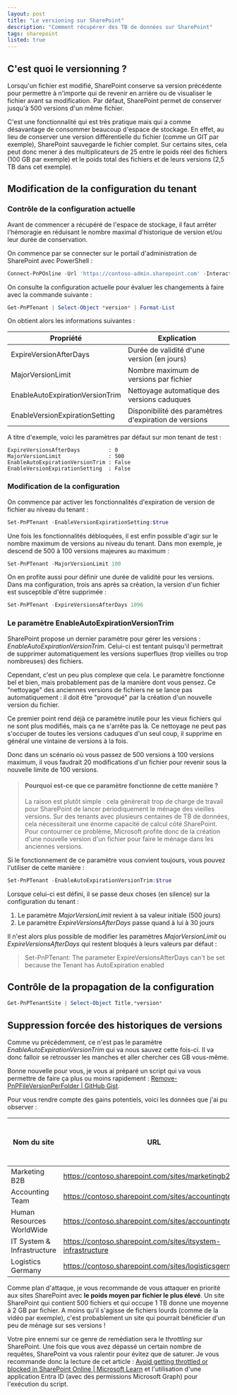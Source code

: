 ```yaml
---
layout: post
title: "Le versioning sur SharePoint"
description: "Comment récupérer des TB de données sur SharePoint"
tags: sharepoint
listed: true
---
```


## C'est quoi le versionning ?

Lorsqu'un fichier est modifié, SharePoint conserve sa version précédente pour permettre à n'importe qui de revenir en arrière ou de visualiser le fichier avant sa modification. Par défaut, SharePoint permet de conserver jusqu'à 500 versions d'un même fichier.

C'est une fonctionnalité qui est très pratique mais qui a comme désavantage de consommer beaucoup d'espace de stockage. En effet, au lieu de conserver une version différentielle du fichier (comme un GIT par exemple), SharePoint sauvegarde le fichier complet. Sur certains sites, cela peut donc mener à des multiplicateurs de 25 entre le poids réel des fichiers (100 GB par exemple) et le poids total des fichiers et de leurs versions (2,5 TB dans cet exemple).

## Modification de la configuration du tenant

### Contrôle de la configuration actuelle

Avant de commencer a récupéré de l'espace de stockage, il faut arrêter l'hémoragie en réduisant le nombre maximal d'historique de version et/ou leur durée de conservation.

On commence par se connecter sur le portail d'administration de SharePoint avec PowerShell :

```powershell
Connect-PnPOnline -Url 'https://contoso-admin.sharepoint.com' -Interactive
```

On consulte la configuration actuelle pour évaluer les changements à faire avec la commande suivante :

```powershell
Get-PnPTenant | Select-Object *version* | Format-List
```

On obtient alors les informations suivantes :

Propriété | Explication
--------- | -----------
ExpireVersionAfterDays | Durée de validité d'une version (en jours)
MajorVersionLimit | Nombre maximum de versions par fichier
EnableAutoExpirationVersionTrim | Nettoyage automatique des versions caduques
EnableVersionExpirationSetting | Disponibilité des paramètres d'expiration de versions

A titre d'exemple, voici les paramètres par défaut sur mon tenant de test :

```plaintext
ExpireVersionsAfterDays         : 0
MajorVersionLimit               : 500
EnableAutoExpirationVersionTrim : False
EnableVersionExpirationSetting  : False
```

### Modification de la configuration

On commence par activer les fonctionnalités d'expiration de version de fichier au niveau du tenant :

```powershell
Set-PnPTenant -EnableVersionExpirationSetting:$true
```

Une fois les fonctionnalités débloquées, il est enfin possible d'agir sur le nombre maximum de versions au niveau du tenant. Dans mon exemple, je descend de 500 à 100 versions majeures au maximum :

```powershell
Set-PnPTenant -MajorVersionLimit 100
```

On en profite aussi pour définir une durée de validité pour les versions. Dans ma configuration, trois ans après sa création, la version d'un fichier est susceptible d'être supprimée :

```powershell
Set-PnPTenant -ExpireVersionsAfterDays 1096
```

### Le paramètre EnableAutoExpirationVersionTrim

SharePoint propose un dernier paramètre pour gérer les versions : *EnableAutoExpirationVersionTrim*. Celui-ci est tentant puisqu'il permettrait de supprimer automatiquement les versions superflues (trop vieilles ou trop nombreuses) des fichiers.

Cependant, c'est un peu plus complexe que cela. Le paramètre fonctionne bel et bien, mais probablement pas de la manière dont vous pensez. Ce "nettoyage" des anciennes versions de fichiers ne se lance pas automatiquement : il doit être "provoqué" par la création d'un nouvelle version du fichier.

Ce premier point rend déjà ce paramètre inutile pour les vieux fichiers qui ne sont plus modifiés, mais ça ne s'arrête pas là. Ce nettoyage ne peut pas s'occuper de toutes les versions caduques d'un seul coup, il supprime en général une vintaine de versions à la fois.

Donc dans un scénario où vous passez de 500 versions à 100 versions maximum, il vous faudrait 20 modifications d'un fichier pour revenir sous la nouvelle limite de 100 versions.

> #### Pourquoi est-ce que ce paramètre fonctionne de cette manière ?
>
> La raison est plutôt simple : cela génèrerait trop de charge de travail pour SharePoint de lancer périodiquement le ménage des vieilles versions. Sur des tenants avec plusieurs centaines de TB de données, cela nécessiterait une énorme capacité de calcul côté SharePoint. Pour contourner ce problème, Microsoft profite donc de la création d'une nouvelle version d'un fichier pour faire le ménage dans les anciennes versions.

Si le fonctionnement de ce paramètre vous convient toujours, vous pouvez l'utiliser de cette manière :

```powershell
Set-PnPTenant -EnableAutoExpirationVersionTrim:$true
```

Lorsque celui-ci est défini, il se passe deux choses (en silence) sur la configuration du tenant :

1. Le paramètre *MajorVersionLimit* revient à sa valeur initiale (500 jours)
2. Le paramètre *ExpireVersionsAfterDays* passe quand à lui à 30 jours

Il n'est alors plus possible de modifier les paramètres *MajorVersionLimit* ou *ExpireVersionsAfterDays* qui restent bloqués à leurs valeurs par défaut :

> Set-PnPTenant: The parameter ExpireVersionsAfterDays can't be set because the Tenant has AutoExpiration enabled

## Contrôle de la propagation de la configuration

```powershell
Get-PnPTenantSite | Select-Object Title,*version*
```

## Suppression forcée des historiques de versions

Comme vu précédemment, ce n'est pas le paramètre *EnableAutoExpirationVersionTrim* qui va nous sauvez cette fois-ci. Il va donc falloir se retrousser les manches et aller chercher ces GB vous-même.

Bonne nouvelle pour vous, je vous ai préparé un script qui va vous permettre de faire ça plus ou moins rapidement : [Remove-PnPFileVersionPerFolder \| GitHub Gist](https://gist.github.com/leobouard).

Pour vous rendre compte des gains potentiels, voici les données que j'ai pu observer :

Nom du site | URL | Espace de stockage (GB) | Fichiers | Poids moyen par fichier (MB) | Récupération Trim100Max | Récupération Trim3Y | Pourcentage de récupération
----------- | --- | ----------------------- | -------- | ---------------------------- | ----------------------- | ------------------- | ---------------
Marketing B2B | <https://contoso.sharepoint.com/sites/marketingb2b> | 730,06 | 339 | 2205,25 | 118,51 | 0,00 | 16%
Accounting Team | <https://contoso.sharepoint.com/sites/accountingteam> | 689,74 | 919 | 786,55 | 294,17 | 9,15 | 44%
Human Resources WorldWide | <https://contoso.sharepoint.com/sites/accountingteam> | 382,42 | 953 | 60,96 | 23,37 | 22%
IT System & Infrastructure | <https://contoso.sharepoint.com/sites/itsystem-infrastructure> | 4470,54 | 13298 | 344,25 | 924,29 | 21%
Logistics Germany | <https://contoso.sharepoint.com/sites/logisticsgermany> | 926,21 | 2150 | 441,13 | 295,06 | 12,82 | 33%

Comme plan d'attaque, je vous recommande de vous attaquer en priorité aux sites SharePoint avec **le poids moyen par fichier le plus élevé**. Un site SharePoint qui contient 500 fichiers et qui occupe 1 TB donne une moyenne à 2 GB par fichier. A moins qu'il s'agisse de fichiers lourds (comme de la vidéo par exemple), c'est probablement un site qui pourrait bénéficier d'un peu de ménage sur ses versions !

Votre pire ennemi sur ce genre de remédiation sera le *throttling* sur SharePoint. Une fois que vous avez dépassé un certain nombre de requêtes, SharePoint va vous ralentir pour évitez que de saturer. Je vous recommande donc la lecture de cet article : [Avoid getting throttled or blocked in SharePoint Online \| Microsoft Learn](https://learn.microsoft.com/en-us/sharepoint/dev/general-development/how-to-avoid-getting-throttled-or-blocked-in-sharepoint-online) et l'utilisation d'une application Entra ID (avec des permissions Microsoft Graph) pour l'exécution du script.
